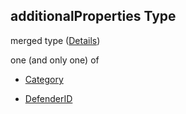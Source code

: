 ## additionalProperties Type

merged type ([Details](resources-properties-categories-additionalproperties.md))

one (and only one) of

*   [Category](definitions-definitions-category.md "check type definition")

*   [DefenderID](definitions-definitions-defenderid.md "check type definition")
